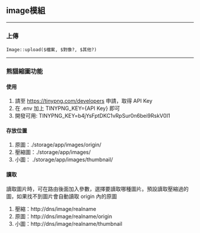 ## image模組

---
### 上傳
```
Image::upload($檔案, $對像?, $其他?)
```
---

### 熊貓縮圖功能
#### 使用
1. 請至 https://tinypng.com/developers 申請，取得 API Key
2. 在 .env 加上 TINYPNG_KEY={API Key} 即可
3. 開發可用: TINYPNG_KEY=b4jYsFptDKC1vRpSur0n6bei9RskV0I1

#### 存放位置
1. 原圖：./storage/app/images/origin/
2. 壓縮圖：./storage/app/images/
3. 小圖： ./storage/app/images/thumbnail/ 

#### 讀取
讀取圖片時，可在路由後面加入參數，選擇要讀取哪種圖片。預設讀取壓縮過的圖，如果找不到圖片會自動讀取 origin 內的原圖

1. 壓縮：http://dns/image/realname
2. 原圖：http://dns/image/realname/origin
3. 小圖：http://dns/image/realname/thumbnail